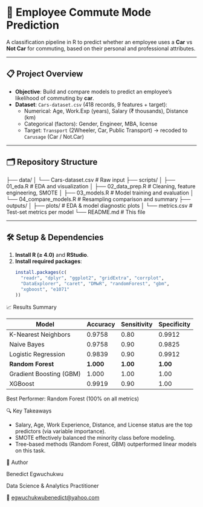 # 🚗 Employee Commute Mode Prediction

A classification pipeline in R to predict whether an employee uses a **Car** vs **Not Car** for commuting, based on their personal and professional attributes.

---

## 📋 Project Overview

- **Objective**: Build and compare models to predict an employee’s likelihood of commuting by **car**.  
- **Dataset**: `Cars-dataset.csv` (418 records, 9 features + target):
  - Numerical: Age, Work.Exp (years), Salary (₹ thousands), Distance (km)  
  - Categorical (factors): Gender, Engineer, MBA, license  
  - Target: `Transport` (2Wheeler, Car, Public Transport) → recoded to `Carusage` (Car / Not.Car)  

---

## 🗂️ Repository Structure

├── data/
│ └── Cars-dataset.csv # Raw input
├── scripts/
│ ├── 01_eda.R # EDA and visualization
│ ├── 02_data_prep.R # Cleaning, feature engineering, SMOTE
│ ├── 03_models.R # Model training and evaluation
│ └── 04_compare_models.R # Resampling comparison and summary
├── outputs/
│ ├── plots/ # EDA & model diagnostic plots
│ └── metrics.csv # Test-set metrics per model
└── README.md # This file

---

## 🛠️ Setup & Dependencies

1. **Install R (≥ 4.0)** and **RStudio**.  
2. **Install required packages**:
   ```r
   install.packages(c(
     "readr", "dplyr", "ggplot2", "gridExtra", "corrplot",
     "DataExplorer", "caret", "DMwR", "randomForest", "gbm",
     "xgboost", "e1071"
   ))


📈 Results Summary

| Model                   | Accuracy  | Sensitivity | Specificity |
| ----------------------- | --------- | ----------- | ----------- |
| K-Nearest Neighbors     | 0.9758    | 0.80        | 0.9912      |
| Naive Bayes             | 0.9758    | 0.90        | 0.9825      |
| Logistic Regression     | 0.9839    | 0.90        | 0.9912      |
| **Random Forest**       | **1.000** | **1.00**    | **1.00**    |
| Gradient Boosting (GBM) | 1.000     | 1.00        | 1.00        |
| XGBoost                 | 0.9919    | 0.90        | 1.00        |

Best Performer: Random Forest (100% on all metrics)


🔍 Key Takeaways
- Salary, Age, Work Experience, Distance, and License status are the top predictors (via variable importance).
- SMOTE effectively balanced the minority class before modeling.
- Tree-based methods (Random Forest, GBM) outperformed linear models on this task.


👤 Author

Benedict Egwuchukwu

Data Science & Analytics Practitioner

📧 egwuchukwubenedict@yahoo.com




